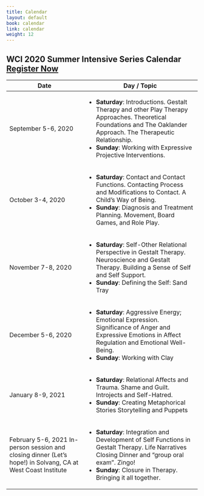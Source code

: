 ```yaml
---
title: Calendar
layout: default
book: calendar
link: calendar
weight: 12
---
```

<h2 class="header-title text-center">WCI 2020 Summer Intensive Series Calendar <a href="/register" class="btn btn-danger">Register Now</a></h2>
<table class="table table-striped table-bordered">
  <thead>
    <tr>
        <th>Date</th>
        <th>Day / Topic</th>
    </tr>
  </thead>
  <tbody>
    <tr>
        <td>September 5-6, 2020</td>
        <td>
            <ul>
                <li><strong>Saturday</strong>: Introductions. Gestalt Therapy and other Play Therapy Approaches.  Theoretical Foundations and The Oaklander Approach. The Therapeutic Relationship.</li>
                <li><strong>Sunday</strong>: Working with Expressive Projective Interventions.</li>
            </ul>
        </td>
    </tr>
    <tr>
        <td>October 3-4, 2020</td>
        <td>
            <ul>
                <li><strong>Saturday</strong>: Contact and Contact Functions.  Contacting Process and Modifications to Contact.  A Child’s Way of Being.</li>
                <li><strong>Sunday</strong>: Diagnosis and Treatment Planning.  Movement, Board Games, and Role Play.</li>
            </ul>
        </td>
    </tr>
    <tr>
        <td>November 7-8, 2020</td>
        <td>
            <ul>
                <li><strong>Saturday</strong>: Self-Other Relational Perspective in Gestalt Therapy. Neuroscience and Gestalt Therapy. Building a Sense of Self and Self Support.</li>
                <li><strong>Sunday</strong>: Defining the Self: Sand Tray</li>
            </ul>
        </td>
    </tr>
    <tr>
        <td>December 5-6, 2020</td>
        <td>
            <ul>
                <li><strong>Saturday</strong>: Aggressive Energy; Emotional Expression.  Significance of Anger and Expressive Emotions in Affect Regulation and Emotional Well-Being.</li>
                <li><strong>Sunday</strong>: Working with Clay</li>
            </ul>
        </td>
    </tr>
    <tr>
        <td>January 8-9, 2021</td>
        <td>
            <ul>
                <li><strong>Saturday</strong>: Relational Affects and Trauma.  Shame and Guilt.  Introjects and Self-Hatred.</li>
                <li><strong>Sunday</strong>: Creating Metaphorical Stories Storytelling and Puppets</li>
            </ul>
        </td>
    </tr>
    <tr>
        <td>February 5-6, 2021  In-person session and closing dinner  (Let’s hope!) in Solvang, CA at West Coast Institute</td>
        <td>
            <ul>
                <li><strong>Saturday</strong>: Integration and Development of Self Functions in Gestalt Therapy. Life Narratives Closing Dinner and “group oral exam”. Zingo!</li>
                <li><strong>Sunday</strong>: Closure in Therapy. Bringing it all together.</li>
            </ul>
        </td>
    </tr>                    
  </tbody>
</table>
